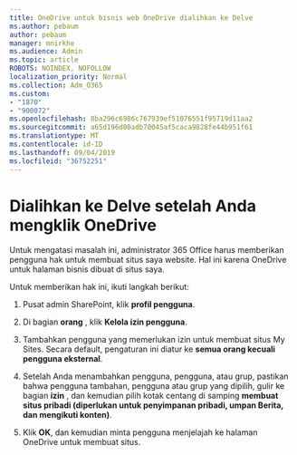 ```yaml
---
title: OneDrive untuk bisnis web OneDrive dialihkan ke Delve
ms.author: pebaum
author: pebaum
manager: mnirkhe
ms.audience: Admin
ms.topic: article
ROBOTS: NOINDEX, NOFOLLOW
localization_priority: Normal
ms.collection: Adm_O365
ms.custom:
- "1870"
- "900072"
ms.openlocfilehash: 8ba296c6986c767939ef51076551f95719d11aa2
ms.sourcegitcommit: a65d196d00adb70045af5caca9828fe44b951f61
ms.translationtype: MT
ms.contentlocale: id-ID
ms.lasthandoff: 09/04/2019
ms.locfileid: "36752251"
---
```

# <a name="redirected-to-delve-after-you-click-onedrive"></a>Dialihkan ke Delve setelah Anda mengklik OneDrive

Untuk mengatasi masalah ini, administrator 365 Office harus memberikan pengguna hak untuk membuat situs saya website. Hal ini karena OneDrive untuk halaman bisnis dibuat di situs saya.

Untuk memberikan hak ini, ikuti langkah berikut:

1. Pusat admin SharePoint, klik **profil pengguna**.

2. Di bagian **orang** , klik **Kelola izin pengguna**.

3. Tambahkan pengguna yang memerlukan izin untuk membuat situs My Sites. Secara default, pengaturan ini diatur ke **semua orang kecuali pengguna eksternal**.

4. Setelah Anda menambahkan pengguna, pengguna, atau grup, pastikan bahwa pengguna tambahan, pengguna atau grup yang dipilih, gulir ke bagian **izin** , dan kemudian pilih kotak centang di samping **membuat situs pribadi (diperlukan untuk penyimpanan pribadi, umpan Berita, dan mengikuti konten)**.

5. Klik **OK**, dan kemudian minta pengguna menjelajah ke halaman OneDrive untuk membuat situs.
